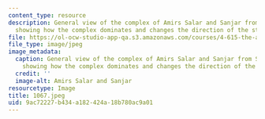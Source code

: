 ```yaml
---
content_type: resource
description: General view of the complex of Amirs Salar and Sanjar from Saliba Street
  showing how the complex dominates and changes the direction of the street.
file: https://ol-ocw-studio-app-qa.s3.amazonaws.com/courses/4-615-the-architecture-of-cairo-spring-2002/9ac72227b434a182424a18b780ac9a01_1067.jpeg
file_type: image/jpeg
image_metadata:
  caption: General view of the complex of Amirs Salar and Sanjar from Saliba Street
    showing how the complex dominates and changes the direction of the street.
  credit: ''
  image-alt: Amirs Salar and Sanjar
resourcetype: Image
title: 1067.jpeg
uid: 9ac72227-b434-a182-424a-18b780ac9a01
---
```

